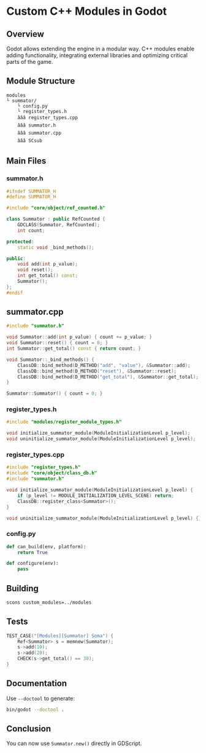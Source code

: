 
# Custom C++ Modules in Godot

## Overview

Godot allows extending the engine in a modular way. C++ modules enable adding functionality, integrating external libraries and optimizing critical parts of the game.

## Module Structure

```
modules
└ summator/
    └ config.py
    └ register_types.h
    âââ register_types.cpp
    âââ summator.h
    âââ summator.cpp
    âââ SCsub
```

## Main Files

### summator.h

```cpp
#ifndef SUMMATOR_H
#define SUMMATOR_H

#include "core/object/ref_counted.h"

class Summator : public RefCounted {
    GDCLASS(Summator, RefCounted);
    int count;

protected:
    static void _bind_methods();

public:
    void add(int p_value);
    void reset();
    int get_total() const;
    Summator();
};
#endif
```

## summator.cpp

```cpp
#include "summator.h"

void Summator::add(int p_value) { count += p_value; }
void Summator::reset() { count = 0; }
int Summator::get_total() const { return count; }

void Summator::_bind_methods() {
    ClassDB::bind_method(D_METHOD("add", "value"), &Summator::add);
    ClassDB::bind_method(D_METHOD("reset"), &Summator::reset);
    ClassDB::bind_method(D_METHOD("get_total"), &Summator::get_total);
}

Summator::Summator() { count = 0; }
```

### register_types.h

```cpp
#include "modules/register_module_types.h"

void initialize_summator_module(ModuleInitializationLevel p_level);
void uninitialize_summator_module(ModuleInitializationLevel p_level);
```

### register_types.cpp

```cpp
#include "register_types.h"
#include "core/object/class_db.h"
#include "summator.h"

void initialize_summator_module(ModuleInitializationLevel p_level) {
    if (p_level != MODULE_INITIALIZATION_LEVEL_SCENE) return;
    ClassDB::register_class<Summator>();
}

void uninitialize_summator_module(ModuleInitializationLevel p_level) {}
```

### config.py

```python
def can_build(env, platform):
    return True

def configure(env):
    pass
```

## Building

```sh
scons custom_modules=../modules
```

## Tests

```cpp
TEST_CASE("[Modules][Summator] Soma") {
    Ref<Summator> s = memnew(Summator);
    s->add(10);
    s->add(20);
    CHECK(s->get_total() == 30);
}
```

## Documentation

Use `--doctool` to generate:

```sh
bin/godot --doctool .
```

## Conclusion

You can now use `Summator.new()` directly in GDScript.
